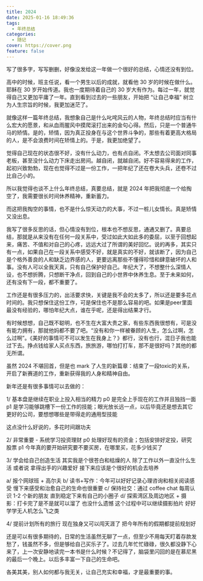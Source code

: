 ```yaml
---
title: 2024
date: 2025-01-16 18:49:36
tags:
  - 年终总结
categories:
  - 随记
cover: https://cover.png
feature: false
---
```


写了很多字，写写删删，好像没发给这一年做一个很好的总结，心情还没有到位。

高中的时候，班主任说，看一个男生以后的成就，就看他 30 岁的时候在做什么。耶稣在 30 岁开始传道。我也一度期待着自己的 30 岁大有作为。每过一年，就觉得自己又更加平庸了一年。直到看到过去的一些朋友，开始把 “让自己幸福” 树立为人生宗旨的时候，我更加迷茫了。

就像这样一篇年终总结，我想象自己是什么叱咤风云的人物，年终总结时应当有什么宏大的愿景，和从血雨腥风中摸爬滚打出来的金句心得。然后，只是一个普通牛马的矫情。是的，矫情，因为真正投身在与这个世界斗争的，那些有着更高大格局的人，是不会浪费时间在矫情上的。于是，我更加绝望了。

觉得自己现在的状态很不好，没有什么动力，也有点自闭。不太想去公司面对同事老板，甚至没什么动力下床走出房间。越自闭，就越自闭。好不容易得来的工作，起初兴致勃勃，现在也觉得不过是一份工作，一把年纪了还在卷大头兵，还卷不过比自己小的。

所以我觉得也谈不上什么年终总结，真要总结，就是 2024 年把我彻底一个给掏空了，我需要很长时间休养精神，重新蓄力。

而这把我掏空的事情，也不是什么惊天动力的大事，不过一桩儿女情长。真是矫情又没出息。

我写了很多反思的话，但心情没有到位，根本也不想反思，通通又删了。真要总结，那就是从来没有在任何一段关系中，受过如此大如此多的委屈，以至于回想起来，痛苦、不值和对自己的心疼，远远大过了所谓的美好回忆。说的再多，其实只有一点，如果自己在一段关系中感受不好，就是真实的不好，就该断了，因为自己是个格外善良的人和缺乏边界感的人，更要远离那些不懂得珍惜和肆意破坏的人和事。没有人可以全我天真，只有自己保护好自己。年纪大了，不想整什么深情人设，也不想折腾，只想断干净点，回到自己的小世界中休养生息。至于未来如何，还有没有下一段，都不重要了。

工作还是有很多压力的，出活要求快，关键是我不会的太多了，所以还是要多花点时间的。我只想保住这份工作，可是保住也不是那么容易的吧。如果是peer里面最没有经验的，哪怕年纪大点，谁在乎呢，还是得出结果才行。

有时候想想，自己既不聪明，也不生在大富大贵之家，有些东西我很想有，可是没有能力拥有，那就他妈都不要了吧。“没有和你一样被眷顾的人生，怎么过啊，怎么过啊”。《美好的事情可不可以发生在我身上？》都行，没有也行，混日子我也能过下去。挣点钱给家人买点东西，旅旅游，哪怕打打车，那不是很好吗？其他的都无所谓。

虽然 2024 不堪回首，但是也 mark 了人生的新篇章：结束了一段toxic的关系，开启了新赛道的工作，重新获得我的人身和精神自由。

新年还是有很多事情可以去做的：

1/ 基本盘是继续在职业上投入相当的精力
p0 是完全上手现在的工作并且独挡一面
p1 是学习能够跳槽下一份工作的技能；眼光放长远一点，以后毕竟还是想去其它更好的公司，要想想哪些是带得走的通用型技能

这点没什么好说的，多花时间跟功夫

2/ 非常重要 - 系统学习投资理财
p0 处理好现有的资金；包括安排好定投，研究股票
p1 今年真的要开始研究要不要买房，在哪里买，花多少钱买了

3/ 学会给自己创造生活
其实我是个很苍白和枯燥的人 除了工作以外一直没什么生活 或者说 拿得出手的兴趣爱好
接下来应该是个很好的机会去培养

a/ 报个网球班 + 高尔夫
b/ 读书+写作：今年可以好好记录心理咨询和相关阅读感受 慢下来感受和治愈自己的生命也很重要
c/ 保持社交：通过 coffee chat 每周认识 1-2 个新的朋友 直到稳定下来有自己的小圈子
d/ 探索湾区及周边地区 + 摄影：打卡完了是不是就可以溜了 也没什么遗憾 这个过程中可以继续摄影拍片 好好学学无人机怎么飞之类

4/ 提前计划所有的旅行
现在独身又可以闯天涯了 把今年所有的假期都提前规划好

还是可以有很多期待的，日常的生活虽然无聊了一点，但至少不用每天盯着存款发愁了，钱虽然不多，但是够给自己买乐子了。过去几年忙忙碌碌，很久都没静下心来了，上一次安静地读完一本书是什么时候？不记得了，脑袋里闪回的是在慕尼黑的最后一个晚上。以后多丰富一下自己的生命吧。

各美其美，别人如何都与我无关，让自己充实和幸福，才是最重要的事。